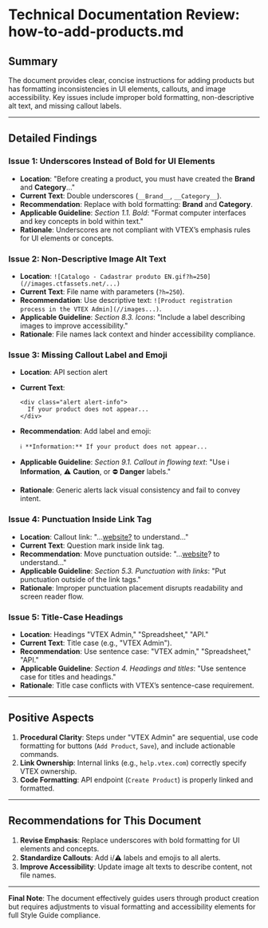 # Technical Documentation Review: how-to-add-products.md  

## Summary  

The document provides clear, concise instructions for adding products but has formatting inconsistencies in UI elements, callouts, and image accessibility. Key issues include improper bold formatting, non-descriptive alt text, and missing callout labels.  

---  

## Detailed Findings  

### Issue 1: Underscores Instead of Bold for UI Elements  

- **Location**: "Before creating a product, you must have created the **Brand** and **Category**..."  
- **Current Text**: Double underscores (`__Brand__`, `__Category__`).  
- **Recommendation**: Replace with bold formatting: **Brand** and **Category**.  
- **Applicable Guideline**: *Section 1.1. Bold*: "Format computer interfaces and key concepts in bold within text."  
- **Rationale**: Underscores are not compliant with VTEX’s emphasis rules for UI elements or concepts.  

### Issue 2: Non-Descriptive Image Alt Text  

- **Location**: `![Catalogo - Cadastrar produto EN.gif?h=250](//images.ctfassets.net/...)`  
- **Current Text**: File name with parameters (`?h=250`).  
- **Recommendation**: Use descriptive text: `![Product registration process in the VTEX Admin](//images...)`.  
- **Applicable Guideline**: *Section 8.3. Icons*: "Include a label describing images to improve accessibility."  
- **Rationale**: File names lack context and hinder accessibility compliance.  

### Issue 3: Missing Callout Label and Emoji  

- **Location**: API section alert  
- **Current Text**:  

  ```  
  <div class="alert alert-info">  
    If your product does not appear...  
  </div>  
  ```  

- **Recommendation**: Add label and emoji:  

  ```  
  ℹ️ **Information:** If your product does not appear...  
  ```  

- **Applicable Guideline**: *Section 9.1. Callout in flowing text*: "Use ℹ️ **Information**, ⚠️ **Caution**, or ⛔ **Danger** labels."  
- **Rationale**: Generic alerts lack visual consistency and fail to convey intent.  

### Issue 4: Punctuation Inside Link Tag  

- **Location**: Callout link: "...<a href="...">website?</a> to understand..."  
- **Current Text**: Question mark inside link tag.  
- **Recommendation**: Move punctuation outside: "...<a href="...">website</a>? to understand..."  
- **Applicable Guideline**: *Section 5.3. Punctuation with links*: "Put punctuation outside of the link tags."  
- **Rationale**: Improper punctuation placement disrupts readability and screen reader flow.  

### Issue 5: Title-Case Headings  

- **Location**: Headings "VTEX Admin," "Spreadsheet," "API."  
- **Current Text**: Title case (e.g., "VTEX Admin").  
- **Recommendation**: Use sentence case: "VTEX admin," "Spreadsheet," "API."  
- **Applicable Guideline**: *Section 4. Headings and titles*: "Use sentence case for titles and headings."  
- **Rationale**: Title case conflicts with VTEX’s sentence-case requirement.  

---  

## Positive Aspects  

1. **Procedural Clarity**: Steps under "VTEX Admin" are sequential, use code formatting for buttons (`Add Product`, `Save`), and include actionable commands.  
2. **Link Ownership**: Internal links (e.g., `help.vtex.com`) correctly specify VTEX ownership.  
3. **Code Formatting**: API endpoint (`Create Product`) is properly linked and formatted.  

---  

## Recommendations for This Document  

1. **Revise Emphasis**: Replace underscores with bold formatting for UI elements and concepts.  
2. **Standardize Callouts**: Add ℹ️/⚠️ labels and emojis to all alerts.  
3. **Improve Accessibility**: Update image alt texts to describe content, not file names.  

---  

**Final Note**: The document effectively guides users through product creation but requires adjustments to visual formatting and accessibility elements for full Style Guide compliance.
